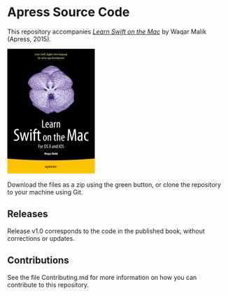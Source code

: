 # Apress Source Code

This repository accompanies [*Learn Swift on the Mac*](http://www.apress.com/9781484203774) by Waqar  Malik (Apress, 2015).

![Cover image](9781484203774.jpg)

Download the files as a zip using the green button, or clone the repository to your machine using Git.

## Releases

Release v1.0 corresponds to the code in the published book, without corrections or updates.

## Contributions

See the file Contributing.md for more information on how you can contribute to this repository.
